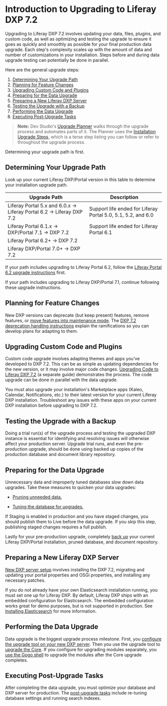 # Introduction to Upgrading to Liferay DXP 7.2

Upgrading to Liferay DXP 7.2 involves updating your data, files, plugins, and custom code, as well as optimizing and testing the upgrade to ensure it goes as quickly and smoothly as possible for your final production data upgrade. Each step's complexity scales up with the amount of data and number of customizations in your installation. Steps before and during data upgrade testing can potentially be done in parallel. 

Here are the general upgrade steps:

1. [Determining Your Upgrade Path](#determining-your-upgrade-path)
1. [Planning for Feature Changes](#planning-for-feature-changes)
1. [Upgrading Custom Code and Plugins](#upgrading-custom-code-and-plugins)
1. [Preparing for the Data Upgrade](#preparing-for-the-data-upgrade)
1. [Preparing a New Liferay DXP Server](#preparing-a-new-liferay-dxp-server)
1. [Testing the Upgrade with a Backup](#testing-the-upgrade-with-a-backup)
1. [Performing the Data Upgrade](#performing-the-data-upgrade)
1. [Executing Post-Upgrade Tasks](#executing-post-upgrade-tasks)

> **Note:** Dev Studio's [Upgrade Planner](https://help.liferay.com/hc/en-us/articles/360029147451-Liferay-Upgrade-Planner) walks through the upgrade process and automates parts of it. The Planner uses the [Installation Upgrade Steps](../08-reference/06-installation-upgrade-steps.md), which is a terse step listing you can follow or refer to throughout the upgrade process. 

Determining your upgrade path is first. 

## Determining Your Upgrade Path

Look up your current Liferay DXP/Portal version in this table to determine your installation upgrade path.

| Upgrade Path                            | Description |
| --------------------------------------- | ----------- |
| Liferay Portal 5.x and 6.0.x &rarr; Liferay Portal 6.2 &rarr; Liferay DXP 7.2 | Support life ended for Liferay Portal 5.0, 5.1, 5.2, and 6.0 |
| Liferay Portal 6.1.x &rarr; DXP/Portal 7.1 &rarr; DXP 7.2 | Support life ended for Liferay Portal 6.1 |
| Liferay Portal 6.2+ &rarr; DXP 7.2      |             |
| Liferay DXP/Portal 7.0+ &rarr; DXP 7.2  |             |

If your path includes upgrading to Liferay Portal 6.2, follow the [Liferay Portal 6.2 upgrade instructions](https://help.liferay.com/hc/en-us/articles/360017903232-Upgrading-Liferay) first.

If your path includes upgrading to Liferay DXP/Portal 7.1, continue following these upgrade instructions.

## Planning for Feature Changes

New DXP versions can deprecate (but keep present) features, remove features, or [move features into maintenance mode](./99-features-in-maintenance-mode.md). The [DXP 7.2 deprecation handling instructions](./98-handling-deprecations-in-liferay-dxp-7-2.md) explain the ramifications so you can develop plans for adapting to them. 

## Upgrading Custom Code and Plugins

Custom code upgrade involves adapting themes and apps you've developed to DXP 7.2. This can be as simple as updating dependencies for the new version, or it may involve major code changes. [Upgrading Code to Liferay DXP 7.2](https://help.liferay.com/hc/en-us/articles/360029316391-Introduction-to-Upgrading-Code-to-Liferay-DXP-7-2) (a separate guide) demonstrates the process. The code upgrade can be done in parallel with the data upgrade. 

You must also upgrade your installation's Marketplace apps (Kaleo, Calendar, Notifications, etc.) to their latest version for your current Liferay DXP installation. Troubleshoot any issues with these apps on your current DXP installation before upgrading to DXP 7.2.

## Testing the Upgrade with a Backup

Doing a trial run(s) of the upgrade process and testing the upgraded DXP instance is essential for identifying and resolving issues will otherwise affect your production server. Upgrade trial runs, and even the pre-production upgrade, should be done using backed up copies of the production database and document library repository. 

## Preparing for the Data Upgrade

Unnecessary data and improperly tuned databases slow down data upgrades. Take these measures to quicken your data upgrades: 

- [Pruning unneeded data.](./02-pruning-the-database.md)

- [Tuning the database for upgrades.](./04-tuning-for-the-data-upgrade.md)

If Staging is enabled in production and you have staged changes, you should publish them to Live before the data upgrade. If you skip this step, publishing staged changes requires a full publish.

Lastly for your pre-production upgrade, completely [back up](../09-maintaining-a-liferay-dxp-installation/02-backing-up.md) your current Liferay DXP/Portal installation, pruned database, and document repository. 

## Preparing a New Liferay DXP Server

[New DXP server setup](./05-preparing-a-new-application-server-for-liferay-dxp.md) involves installing the DXP 7.2, migrating and updating your portal properties and OSGi properties, and installing any necessary patches. 

If you do not already have your own Elasticsearch installation running, you must set one up for Liferay DXP. By default, Liferay DXP ships with an embedded configuration for Elasticsearch. The embedded configuration works great for demo purposes, but is not supported in production. See [Installing Elasticsearch](https://help.liferay.com/hc/en-us/articles/360028711132-Installing-Elasticsearch) for more information.

## Performing the Data Upgrade

Data upgrade is the biggest upgrade process milestone. First, you [configure the upgrade tool on your new DXP server](./06-configuring-the-data-upgrade.md). Then you use the upgrade tool to [upgrade the Core](./07-upgrading-the-core-using-the-upgrade-tool.md). If you configure for upgrading modules separately, you [use the Gogo shell](./08-upgrading-modules-using-gogo-shell.md) to upgrade the modules after the Core upgrade completes.

## Executing Post-Upgrade Tasks

After completing the data upgrade, you must optimize your database and DXP server for production. The [post-upgrade tasks](./09-executing-post-upgrade-tasks.md) include re-tuning database settings and running search indexes.
